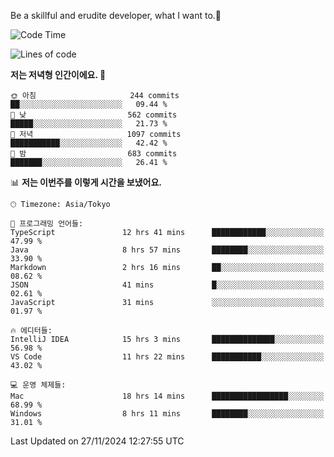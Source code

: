 Be a skillful and erudite developer, what I want to.👶

<!--START_SECTION:waka-->
![Code Time](http://img.shields.io/badge/Code%20Time-1%2C434%20hrs%2045%20mins-blue)

![Lines of code](https://img.shields.io/badge/%EC%A0%80%EB%8A%94%20%EC%97%AC%ED%83%9C%EA%B9%8C%EC%A7%80%20-911.9%20thousand%20%EC%A4%84%EC%9D%98%20%EC%BD%94%EB%93%9C%EB%A5%BC%20%EC%9E%91%EC%84%B1%ED%96%88%EC%96%B4%EC%9A%94.-blue)

**저는 저녁형 인간이에요. 🦉** 

```text
🌞 아침                     244 commits         ██░░░░░░░░░░░░░░░░░░░░░░░   09.44 % 
🌆 낮　                     562 commits         █████░░░░░░░░░░░░░░░░░░░░   21.73 % 
🌃 저녁                     1097 commits        ███████████░░░░░░░░░░░░░░   42.42 % 
🌙 밤　                     683 commits         ███████░░░░░░░░░░░░░░░░░░   26.41 % 
```


📊 **저는 이번주를 이렇게 시간을 보냈어요.** 

```text
🕑︎ Timezone: Asia/Tokyo

💬 프로그래밍 언어들: 
TypeScript               12 hrs 41 mins      ████████████░░░░░░░░░░░░░   47.99 % 
Java                     8 hrs 57 mins       ████████░░░░░░░░░░░░░░░░░   33.90 % 
Markdown                 2 hrs 16 mins       ██░░░░░░░░░░░░░░░░░░░░░░░   08.62 % 
JSON                     41 mins             █░░░░░░░░░░░░░░░░░░░░░░░░   02.61 % 
JavaScript               31 mins             ░░░░░░░░░░░░░░░░░░░░░░░░░   01.97 % 

🔥 에디터들: 
IntelliJ IDEA            15 hrs 3 mins       ██████████████░░░░░░░░░░░   56.98 % 
VS Code                  11 hrs 22 mins      ███████████░░░░░░░░░░░░░░   43.02 % 

💻 운영 체제들: 
Mac                      18 hrs 14 mins      █████████████████░░░░░░░░   68.99 % 
Windows                  8 hrs 11 mins       ████████░░░░░░░░░░░░░░░░░   31.01 % 
```


 Last Updated on 27/11/2024 12:27:55 UTC
<!--END_SECTION:waka-->
